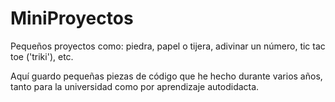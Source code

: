 # MiniProyectos
Pequeños proyectos como: piedra, papel o tijera, adivinar un número, tic tac toe ('triki'), etc.

Aquí guardo pequeñas piezas de código que he hecho durante varios años, tanto para la universidad como por aprendizaje autodidacta.
